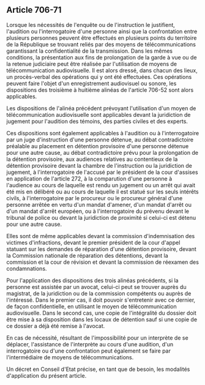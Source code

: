 Article 706-71
----
Lorsque les nécessités de l'enquête ou de l'instruction le justifient,
l'audition ou l'interrogatoire d'une personne ainsi que la confrontation entre
plusieurs personnes peuvent être effectués en plusieurs points du territoire de
la République se trouvant reliés par des moyens de télécommunications
garantissant la confidentialité de la transmission. Dans les mêmes conditions,
la présentation aux fins de prolongation de la garde à vue ou de la retenue
judiciaire peut être réalisée par l'utilisation de moyens de télécommunication
audiovisuelle. Il est alors dressé, dans chacun des lieux, un procès-verbal des
opérations qui y ont été effectuées. Ces opérations peuvent faire l'objet d'un
enregistrement audiovisuel ou sonore, les dispositions des troisième à huitième
alinéas de l'article 706-52 sont alors applicables.

Les dispositions de l'alinéa précédent prévoyant l'utilisation d'un moyen de
télécommunication audiovisuelle sont applicables devant la juridiction de
jugement pour l'audition des témoins, des parties civiles et des experts.

Ces dispositions sont également applicables à l'audition ou à l'interrogatoire
par un juge d'instruction d'une personne détenue, au débat contradictoire
préalable au placement en détention provisoire d'une personne détenue pour une
autre cause, au débat contradictoire prévu pour la prolongation de la détention
provisoire, aux audiences relatives au contentieux de la détention provisoire
devant la chambre de l'instruction ou la juridiction de jugement, à
l'interrogatoire de l'accusé par le président de la cour d'assises en
application de l'article 272, à la comparution d'une personne à l'audience au
cours de laquelle est rendu un jugement ou un arrêt qui avait été mis en
délibéré ou au cours de laquelle il est statué sur les seuls intérêts civils, à
l'interrogatoire par le procureur ou le procureur général d'une personne arrêtée
en vertu d'un mandat d'amener, d'un mandat d'arrêt ou d'un mandat d'arrêt
européen, ou à l'interrogatoire du prévenu devant le tribunal de police ou
devant la juridiction de proximité si celui-ci est détenu pour une autre cause.

Elles sont de même applicables devant la commission d'indemnisation des victimes
d'infractions, devant le premier président de la cour d'appel statuant sur les
demandes de réparation d'une détention provisoire, devant la Commission
nationale de réparation des détentions, devant la commission et la cour de
révision et devant la commission de réexamen des condamnations.

Pour l'application des dispositions des trois alinéas précédents, si la personne
est assistée par un avocat, celui-ci peut se trouver auprès du magistrat, de la
juridiction ou de la commission compétents ou auprès de l'intéressé. Dans le
premier cas, il doit pouvoir s'entretenir avec ce dernier, de façon
confidentielle, en utilisant le moyen de télécommunication audiovisuelle. Dans
le second cas, une copie de l'intégralité du dossier doit être mise à sa
disposition dans les locaux de détention sauf si une copie de ce dossier a déjà
été remise à l'avocat.

En cas de nécessité, résultant de l'impossibilité pour un interprète de se
déplacer, l'assistance de l'interprète au cours d'une audition, d'un
interrogatoire ou d'une confrontation peut également se faire par
l'intermédiaire de moyens de télécommunications.

Un décret en Conseil d'Etat précise, en tant que de besoin, les modalités
d'application du présent article.
